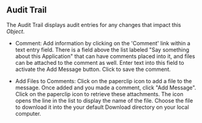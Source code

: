 
## Audit Trail

The Audit Trail displays audit entries for any changes that impact this _Object_.

- Comment: Add information by clicking on the 'Comment' link within a text entry field. There is a field above the list labeled "Say something about this Application" that can have comments placed into it, and files can be attached to the comment as well. Enter text into this field to activate the Add Message button. Click to save the comment.  

- Add Files to Comments: Click on the paperclip icon to add a file to the message. Once added and you made a comment, click "Add Message". Click on the paperclip icon to retrieve these attachments. The icon opens the line in the list to display the name of the file. Choose the file to download it into the your default Download directory on your local computer.


